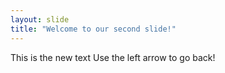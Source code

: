 ```yaml
---
layout: slide
title: "Welcome to our second slide!"
---
```

This is the new text
Use the left arrow to go back!
